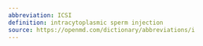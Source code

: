 ```yaml
---
abbreviation: ICSI
definition: intracytoplasmic sperm injection
source: https://openmd.com/dictionary/abbreviations/i
---
```

